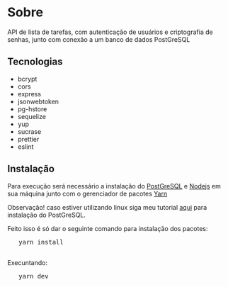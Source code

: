 # Sobre
API de lista de tarefas, com autenticação de usuários e criptografia de senhas, junto com conexão a um banco de dados PostGreSQL

<section>
<h2>Tecnologias</h2>
  <ul>
    <li>bcrypt</li>
    <li>cors</li>
    <li>express</li>
    <li>jsonwebtoken</li>
    <li>pg-hstore</li>
    <li>sequelize</li>
    <li>yup</li>
    <li>sucrase</li>
    <li>prettier</li>
    <li>eslint</li>
  </ul>
</section>
<section>
<section>
  <h2>Instalação</h2>
  <p>Para execução será necessário a instalação do <a href="https://www.postgresql.org/">PostGreSQL</a> e <a href="https://nodejs.org/en/">Nodejs</a> em sua máquina junto com o gerenciador de pacotes <a href="https://yarnpkg.com/">Yarn</a></p>
  <p>Observação! caso estiver utilizando linux siga meu tutorial <a href="https://github.com/EmersonBarcelos/Instalacao_postgresql_pgadmin">aqui</a> para instalação do PostGreSQL.</p>
  <p>Feito isso é só dar o seguinte comando para instalação dos pacotes:</a>
  <pre>
   <span>yarn install</span>
  </pre>
  <p>Execuntando:</p>
  <pre>
   <span>yarn dev</span>
  </pre>
    
